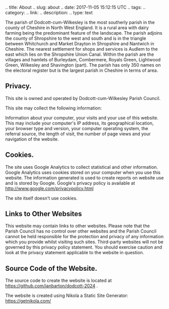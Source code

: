 .. title: About
.. slug: about
.. date: 2017-11-05 15:12:15 UTC
.. tags:
.. category:
.. link:
.. description:
.. type: text

The parish of Dodcott-cum-Wilkesley is the most southerly parish in
the county of Cheshire in North West England. It is a rural area with
dairy farming being the predominant feature of the landscape. The
parish adjoins the county of Shropshire to the west and south and is
in the triangle between Whitchurch and Market Drayton in Shropshire
and Nantwich in Cheshire. The nearest settlement for shops and
services is Audlem to the east which lies on the Shropshire Union
Canal. Within the parish are the villages and hamlets of Burleydam,
Combermere, Royals Green, Lightwood Green, Wilkesley and Shavington
(part). The parish has only 350 names on the electoral register but is
the largest parish in Cheshire in terms of area.

## Privacy.

This site is owned and operated by Dodcott-cum-Wilkesley
Parish Council.

This site may collect the following information:

Information about your computer, your visits and your use of this
website. This may include your computer's IP address, its geographical
location, your browser type and version, your computer operating
system, the referral source, the length of visit, the number of page
views and your navigation of the website.


## Cookies.

The site uses Google Analytics
to collect statistical and other information. Google Analytics uses
cookies stored on your computer when you use this website. The
information generated is used to create reports on website use and is
stored by Google. Google's privacy policy is available at
http://www.google.com/privacypolicy.html

The site itself doesn't use cookies.

## Links to Other Websites
This website may contain links to other websites. Please note that the Parish Council has no control over other websites and the Parish Council cannot be held responsible for the protection and privacy of any information which you provide whilst visiting such sites. Third-party websites will not be governed by this privacy policy statement. You should exercise caution and look at the privacy statement applicable to the website in question.


## Source Code of the Website.
The source code to create the website is located at https://github.com/ianbarton/dodcott-2024 .

The website is created using Nikola a Static Site Generator: https://getnikola.com/
